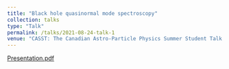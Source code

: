 ```yaml
---
title: "Black hole quasinormal mode spectroscopy"
collection: talks
type: "Talk"
permalink: /talks/2021-08-24-talk-1
venue: "CASST: The Canadian Astro-Particle Physics Summer Student Talk Competition sponsored by SNOLAB and the McDonald Institute"
---
```


[Presentation.pdf](https://github.com/AshleyChraya/AshleyChraya.github.io/files/7007840/CASST.pdf)
